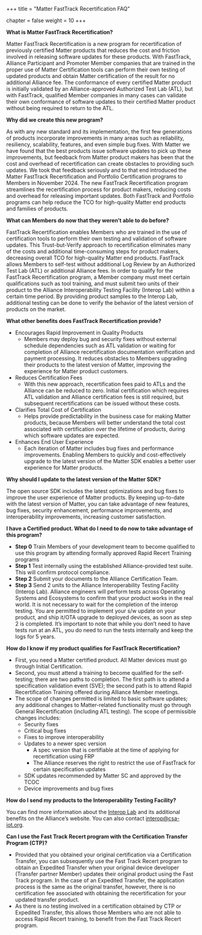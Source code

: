 +++
title = "Matter FastTrack Recertification FAQ"

chapter = false
weight = 10
+++

**What is Matter FastTrack Recertification?**

Matter FastTrack Recertification is a new program for recertification of previously certified Matter products that reduces the cost and friction involved in releasing software updates for these products. With FastTrack, Alliance Participant and Promoter Member companies that are trained in the proper use of Matter Certification tools can perform their own testing of updated products and obtain Matter certification of the result for no additional Alliance fee. The conformance of every certified Matter product is initially validated by an Alliance-approved Authorized Test Lab (ATL), but with FastTrack, qualified Member companies in many cases can validate their own conformance of software updates to their certified Matter product without being required to return to the ATL.

**Why did we create this new program?**

As with any new standard and its implementation, the first few generations of products incorporate improvements in many areas such as reliability, resiliency, scalability, features, and even simple bug fixes. With Matter we have found that the best products issue software updates to pick up these improvements, but feedback from Matter product makers has been that the cost and overhead of recertification can create obstacles to providing such updates. We took that feedback seriously and to that end introduced the Matter FastTrack Recertification and Portfolio Certification programs to Members in November 2024. The new FastTrack Recertification program streamlines the recertification process for product makers, reducing costs and overhead for releasing important updates. Both FastTrack and Portfolio programs can help reduce the TCO for high-quality Matter end products and families of products. 

**What can Members do now that they weren’t able to do before?**

FastTrack Recertification enables Members who are trained in the use of certification tools to perform their own testing and validation of software updates. This Trust-but-Verify approach to recertification eliminates many of the costs and additional time-consuming steps for product makers, decreasing overall TCO for high-quality Matter end products. 
FastTrack allows Members to self-test without additional Log Review by an Authorized Test Lab (ATL) or additional Alliance fees. In order to qualify for the FastTrack Recertification program, a Member company must meet certain qualifications such as tool training, and must submit two units of their product to the Alliance Interoperability Testing Facility (Interop Lab) within a certain time period. By providing product samples to the Interop Lab, additional testing can be done to verify the behavior of the latest version of products on the market.

**What other benefits does FastTrack Recertification provide?**

* Encourages Rapid Improvement in Quality Products
  * Members may deploy bug and security fixes without external schedule dependencies such as ATL validation or waiting for completion of Alliance recertification documentation verification and payment processing. It reduces obstacles to Members upgrading their products to the latest version of Matter, improving the experience for Matter product customers. 
* Reduces Certification Fees
  * With this new approach, recertification fees paid to ATLs and the Alliance can be reduced to zero. Initial certification which requires ATL validation and Alliance certification fees is still required, but subsequent recertifications can be issued without these costs. 
* Clarifies Total Cost of Certification
  * Helps provide predictability in the business case for making Matter products, because Members will better understand the total cost associated with certification over the lifetime of products, during which software updates are expected.
* Enhances End User Experience
  * Each iteration of Matter includes bug fixes and performance improvements. Enabling Members to quickly and cost-effectively upgrade to the latest version of the Matter SDK enables a better user experience for Matter products. 

**Why should I update to the latest version of the Matter SDK?**

The open source SDK includes the latest optimizations and bug fixes to improve the user experience of Matter products. By keeping up-to-date with the latest version of Matter, you can take advantage of new features, bug fixes, security enhancement, performance improvements, and interoperability improvements, increasing customer satisfaction. 

**I have a Certified product. What do I need to do now to take advantage of this program?**

* **Step 0**  Train Members of your development team to become qualified to use this program by attending formally approved Rapid Recert Training programs
* **Step 1** Test internally using the established Alliance-provided test suite. This will confirm protocol compliance.
* **Step 2** Submit your documents to the Alliance Certification Team. 
* **Step 3** Send 2 units to the Alliance Interoperability Testing Facility (Interop Lab). Alliance engineers will perform tests across Operating Systems and Ecosystems to confirm that your product works in the real world. It is not necessary to wait for the completion of the interop testing. You are permitted to implement your s/w update on your product, and ship it/OTA upgrade to deployed devices, as soon as step 2 is completed.
It’s important to note that while you don’t need to have tests run at an ATL, you do need to run the tests internally and keep the logs for 5 years.


**How do I know if my product qualifies for FastTrack Recertification?**
 
* First, you need a Matter certified product. All Matter devices must go through Initial Certification.
* Second, you must attend a training to become qualified for the self-testing; there are two paths to completion. The first path is to attend a specification validation event (SVE); the second path is to attend Rapid Recertification Training offered during Alliance Member meetings.
* The scope of changes permitted is limited to basic software updates; any additional changes to Matter-related functionality must go through General Recertification (including ATL testing). The scope of permissible changes includes: 
  * Security fixes
  * Critical bug fixes
  * Fixes to improve interoperability
  * Updates to a newer spec version
    * A spec version that is certifiable at the time of applying for recertification using FRP
    * The Alliance reserves the right to restrict the use of FastTrack for certain specification updates
  * SDK updates recommended by Matter SC and approved by the TCOC
  * Device improvements and bug fixes

**How do I send my products to the Interoperability Testing Facility?**

You can find more information about the [Interop Lab](https://csa-iot.org/certification/interop-lab/) and its additional benefits on the Alliance’s website. You can also contact <interop@csa-iot.org>. 

**Can I use the Fast Track Recert program with the Certification Transfer Program (CTP)?**

* Provided that you obtained your original certification via a Certification Transfer, you can subsequently use the Fast Track Recert program to obtain an Expedited Transfer when your original device developer (Transfer partner Member) updates their original product using the Fast Track program. In the case of an Expedited Transfer, the application process is the same as the original transfer, however, there is no certification fee associated with obtaining the recertification for your updated transfer product.  
* As there is no testing involved in a certification obtained by CTP or Expedited Transfer, this allows those Members who are not able to access Rapid Recert training, to benefit from the Fast Track Recert program.

